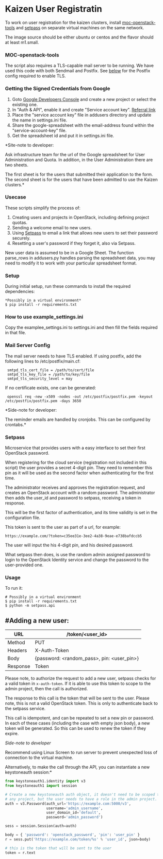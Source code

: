 # Kaizen User Registratin
To work on user registration for the kaizen clusters, install [moc-openstack-tools](https://github.com/CCI-MOC/moc-openstack-tools) and [setpass](https://github.com/CCI-MOC/setpass) on separate virtual machines on the same network. 

The image source should be either ubuntu or centos and the flavor should at least m1.small.

### MOC-openstack-tools
The script also requires a TLS-capable mail server to be running. We have used this code with both Sendmail and Postfix. See [below](#mail-server-config) for the Postfix config required to enable TLS.

### Getting the Signed Credentials from Google
1. Goto [Google Developers Console](https://console.developers.google.com/project) and create a new project or select the existing one.
2. In "Auth & API", enable it and create "Service account key". [Referral link](http://gspread.readthedocs.org/en/latest/oauth2.html)
3. Place the "service account key" file in addusers directory and update the name in settings.ini file.
4. Share the google-spreadsheet with the email-address found within the "service-account-key" file.
5. Get the spreadsheet id and put it in settings.ini file.

*Site-note to developer:

Ask infrastructure team for the url of the Google spreadsheet for User Administration and Quota. In addition, in the User Administration there are two sheets. 

The first sheet is for the users that submitted their application to the form. The second sheet is for the users that have been admitted to use the Kaizen clusters.*

### Usecase
These scripts simplify the process of:
1. Creating users and projects in OpenStack, including defining project quotas.
2. Sending a welcome email to new users.
3. Using [Setpass](https://github.com/CCI-MOC/setpass) to email a link that allows new users to set their password securely.
4. Resetting a user's password if they forget it, also via Setpass.

New user data is assumed to be in a Google Sheet. The function parse_rows in addusers.py handles parsing the spreadsheet data, you may need to modify it to work with your particular spreadsheet format.

### Setup
During initial setup, run these commands to install the required dependencies:
```
*Possibly in a virtual environment*
$ pip install -r requirements.txt 
```

### How to use example_settings.ini
Copy the examplee_settings.ini to settings.ini and then fill the fields required in that file.

### Mail Server Config
The mail server needs to have TLS enabled. If using postfix, add the following lines to /etc/postfix/main.cf:

     smtpd_tls_cert_file = /path/to/cert/file
     smtpd_tls_key_file = /path/to/key/file
     smtpd_tls_security_level = may

If no certificate exists, one can be generated:
     
     openssl req -new -x509 -nodes -out /etc/postfix/postfix.pem -keyout /etc/postfix/postfix.pem -days 3650


*Side-note for developer:

The reminder emails are handled by cronjobs. This can be configured by crontabs.*

### Setpass
Microservice that provides users with a easy interface to set their first OpenStack password.

When registering for the cloud service (registration not included in this script) the user provides a secret 4-digit pin. They need to remember this
pin as it will be used as the second factor when authenticating for the first time.

The administrator receives and approves the registration request, and creates an OpenStack account with a random password. The administrator then adds the user_id and password to setpass, receiving a token in response. 

This will be the first factor of authentication, and its time validity is set in the configuration file.

This token is sent to the user as part of a url, for example:

``https://example.com/?token=c35ee31e-3ee2-4a38-9eae-e738bafdccb5``

The user will input the his 4-digit pin, and his desired password.

What setpass then does, is use the random admin assigned password to login to the OpenStack Identity service and change the password to the user-provided
one.

### Usage
To run it:

```
# Possibly in a virtual environment
$ pip install -r requirements.txt
$ python -m setpass.api
```

## #Adding a new user:

| URL      | /token/\<user_id\>                               |
|----------|--------------------------------------------------|
| Method   | PUT                                              |
| Headers  | X-Auth-Token                                     |
| Body     | {password: \<random_pass\>, pin: \<user_pin\>}   |
| Response | Token

Please note, to authorize the request to add a new user, setpass checks for a valid token in ``x-auth-token``. If it is able to use this token to scope to
the admin project, then the call is authorized.

The response to this call is the token that will be sent to the user. Please note, this is not a valid OpenStack token. This is only to authenticate back
to the setpass service.

This call is idempotent, and can be repeated to set a new pin or password. In each of these cases (including the case with empty json body), a new token
will be generated. So this can be used to renew the token if they expire.

*Side-note to developer*

Recommend using Linux Screen to run server to prevent unexpected loss of connection to the virtual machine.

Alternatively, to make the call through the API, you can instantiate a new
keystoneauth session:*

```python
from keystoneauth1.identity import v3
from keystoneauth1 import session

# Create a new keystoneauth auth object, it doesn't need to be scoped to
# any project, but the user needs to have a role in the admin project.
auth = v3.Password(auth_url='https://example.com:5000/v3',
                   username='admin_username',
                   user_domain_id='default',
                   password='admin_password')

sess = session.Session(auth=auth)

body = { 'password': 'openstack_password', 'pin': 'user_pin' }
r = sess.put('https://example.com/token/%s' % 'user_id', json=body)

# this is the token that will be sent to the user
token = r.text
```

